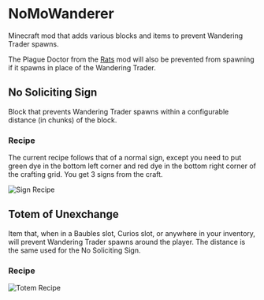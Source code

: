# NoMoWanderer
Minecraft mod that adds various blocks and items to prevent Wandering Trader spawns.

The Plague Doctor from the [Rats](https://www.curseforge.com/minecraft/mc-mods/rats) mod will also be prevented from spawning if it spawns in place of the Wandering Trader.

## No Soliciting Sign
Block that prevents Wandering Trader spawns within a configurable distance (in chunks) of the block.

### Recipe
The current recipe follows that of a normal sign, except you need to put green dye in the bottom left corner and red dye in the bottom right corner of the crafting grid. You get 3 signs from the craft.

![Sign Recipe](https://i.imgur.com/S5NxqWn.png)

## Totem of Unexchange
Item that, when in a Baubles slot, Curios slot, or anywhere in your inventory, will prevent Wandering Trader spawns around the player. The distance is the same used for the No Soliciting Sign.

### Recipe
![Totem Recipe](https://i.imgur.com/GqPWimM.png)
